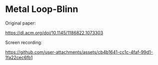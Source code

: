 # Metal Loop-Blinn

Original paper:

https://dl.acm.org/doi/10.1145/1186822.1073303

Screen recording:

https://github.com/user-attachments/assets/cb4b1641-cc1c-4faf-99d1-1fa22cec6fb1

